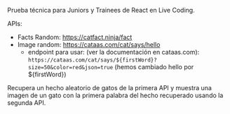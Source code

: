 Prueba técnica para Juniors y Trainees de React en Live Coding.

APIs:
- Facts Random: https://catfact.ninja/fact
- Image random: https://cataas.com/cat/says/hello
    - endpoint para usar: (ver la documentación en cataas.com): `https://cataas.com/cat/says/${firstWord}?size=50&color=red&json=true` (hemos cambiado hello por ${firstWord})

Recupera un hecho aleatorio de gatos de la primera API y muestra una imagen de un gato con la primera palabra del hecho recuperado usando la segunda API.